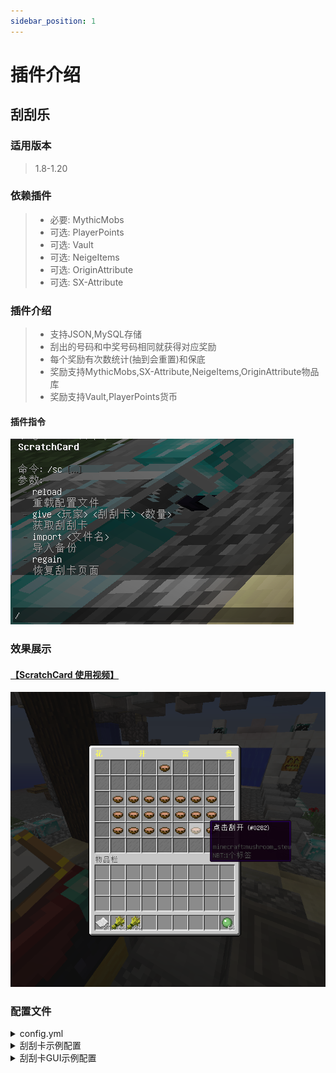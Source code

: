 ```yaml
---
sidebar_position: 1
---
```


# 插件介绍

## 刮刮乐

### **适用版本**

> 1.8-1.20

### **依赖插件**

> - 必要: MythicMobs
> - 可选: PlayerPoints
> - 可选: Vault
> - 可选: NeigeItems
> - 可选: OriginAttribute
> - 可选: SX-Attribute

### **插件介绍**

> - 支持JSON,MySQL存储
> - 刮出的号码和中奖号码相同就获得对应奖励
> - 每个奖励有次数统计(抽到会重置)和保底
> - 奖励支持MythicMobs,SX-Attribute,NeigeItems,OriginAttribute物品库
> - 奖励支持Vault,PlayerPoints货币

#### 插件指令

![](img/插件指令.png)

### **效果展示**

#### [【ScratchCard 使用视频】](https://www.bilibili.com/video/BV1XN411L7iQ/?share_source=copy_web&vd_source=92b2fd908671149c91aa9aa2d1163754)

![](img/效果展示1.png)

### **配置文件**

<details>
<summary>config.yml</summary>

  ```yaml
# 您的授权码
code: "IKUN-JNTM-SZ666-SUSHAN"
database:
  # 开启MySQL
  enable: false
  # 数据库
  mysql:
    host: localhost
    port: 3306
    user: root
    password: root
    database: minecraft
# 备份
backup:
  # 备份间隔,支持单位: d,h,m,s
  # 例如: 1h30m
  period: 8h
  # 保留备份文件数量
  reserve: 100

  ```

</details>


<details>
<summary>刮刮卡示例配置</summary>

  ```yaml
# GUI方案,对应路径 plugins/ScratchCard/gui/方案名.yml
gui: "test.yml"
# 中奖号码,0为随机,大于0为固定
win-number: 0
card:
  material: PAPER
  name: "§e§l花开富贵"
  lore:
    - "§d刮刮卡"
# 奖励列表
# 帮助文档 https://www.goodmc.cn/docs/ScratchCard/description/reward
reward:
  # 可随意命名
  10000金币:
    # 显示的名字
    name: "§e10000金币"
    # 概率,1.0为100%
    probability: 0.5
    # 出现的权重
    weight: 100
    # 保底,不用则填0或删除
    must: 0
    list:
      - "type=money,amount=1000"
      - "type=message,message='§a恭喜玩家 §e%player_name% §a在花开富贵中开出了 §e10000金币'"
  500点券:
    # 显示的名字
    name: "§e500点券"
    # 概率,1.0为100%
    probability: 0.1
    # 出现的权重
    weight: 20
    # 保底,不用则填0或删除
    must: 10
    # 奖励列表
    list:
      - "type=playerpoints,amount=500"
      - "type=message,message='§a恭喜玩家 §e%player_name% §a在花开富贵中开出了 §e500点券'"
  解锁材料:
    # 显示的名字
    name: "§e解锁材料"
    # 数量
    amount: 10
    # 概率,1.0为100%
    probability: 0.25
    # 保底,不用则填0或删除
    must: 10
    # 出现的权重
    weight: 50
    # 奖励列表
    list:
      - "type=mm,id=解锁材料,amount=10"
      - "type=message,message='§a恭喜玩家 §e%player_name% §a在花开富贵中开出了 §e解锁材料'"
  ```

</details>


<details>
<summary>刮刮卡GUI示例配置</summary>

  ```yaml
# GUI标题
title: "§e§l花         开         富         贵"
# 中奖号码刮开前
win-scratch-after: W
# 中奖号码
win-number: w
# 我的号码刮开前模板
my-scratch-after: M
# 我的号码
my-number: m
status:
  win: "§c已中奖"
  fail: "§f无中奖"
# 页面布局
layout:
  - "####W####"
  - "#########"
  - "#MMMMMMM#"
  - "#MMMMMMM#"
  - "#MMMMMMM#"
  - "#########"
#布局材料及槽位
materials:
  "#":
    material: GRAY_STAINED_GLASS_PANE
    name: " "
    lore:
      - "§f "
  "W":
    material: MUSHROOM_STEW
    name: "§f点击刮开中奖号码"
    lore:
      - "§f"
  "w":
    material: SUNFLOWER
    name: "§f中奖号码: §f§l%number%"
    lore:
      - "§f "
  "M":
    material: MUSHROOM_STEW
    name: "§f点击刮开"
    lore:
      - " "
  "m":
    material: BOWL
    name: "§f号码: §6§l%number%"
    lore:
      - "§f奖励: %reward%"
      - "§f已开: %total%"
      - "§f保底: %must%"
      - "%status%"
  ```

</details>

